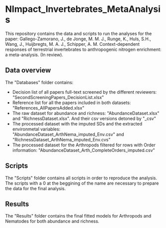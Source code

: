 # NImpact_Invertebrates_MetaAnalysis
This repository contains the data and scripts to run the analyses for the paper:
Gallego-Zamorano, J., de Jonge, M. M. J., Runge, K., Huls, S.H., Wang, J., Huijbregts, M. A. J., Schipper, A. M. Context-dependent responses of terrestrial invertebrates to anthropogenic nitrogen enrichment: a meta-analysis. (In review).

## Data overview
The "Databases" folder contains: 
- Decision list of all papers full-text screened by the different reviewers: "SecondScreeningPapers_DecisionList.xlsx"
- Reference list for all the papers included in both datasets:  "References_AllPapersAdded.xlsx"
- The raw dataset for abundance and richness: "AbundanceDataset.xlsx" and "RichnessDataset.xlsx". And their csv versions detoned by "_csv"
- The processed dataset with the imputed SDs and the extracted environmetal variables: "AbundanceDataset_ArthNema_imputed_Env.csv" and "RichnessDataset_ArthNema_imputed_Env.cvs"
- The processed dataset for the Arthropods filtered for rows with Order information: "AbundanceDataset_Arth_CompleteOrders_imputed.csv"

## Scripts
The "Scripts" folder contains all scripts in order to reproduce the analysis. The scripts with a 0 at the beggining of the name are necessary to prepare the data for the final analysis.

## Results
The "Results" folder contains the final fitted models for Arthropods and Nematodes for both abundance and richness.

